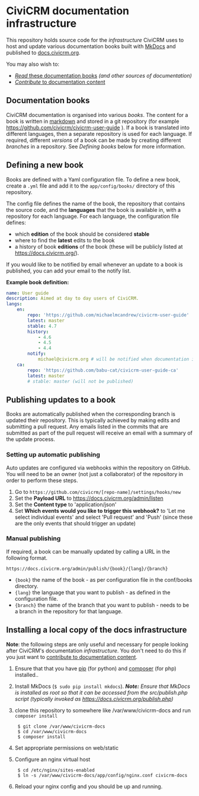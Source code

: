 # CiviCRM documentation infrastructure

This repository holds source code for the *infrastructure* CiviCRM uses to host and update various documentation books built with [MkDocs](http://mkdocs.org/) and published to [docs.civicrm.org](https://docs.civicrm.org).

You may also wish to:

- [*Read* these documentation books](https://civicrm.org/documentation) *(and other sources of documentation)*
- [*Contribute* to documentation content](https://docs.civicrm.org/dev/en/master/documentation/)


## Documentation books

CiviCRM documentation is organised into various *books*. The content for a book is written in [markdown](https://docs.civicrm.org/dev/en/master/markdownrules/) and stored in a git repository (for example https://github.com/civicrm/civicrm-user-guide ). If a book is translated into different languages, then a separate repository is used for each language. If required, different *versions* of a book can be made by creating different *branches* in a repository. See *Defining books* below for more information.

## Defining a new book

Books are defined with a Yaml configuration file. To define a new book, create a `.yml` file and add it to the `app/config/books/` directory of this repository.

The config file defines the name of the book, the repository that contains the source code, and the **languages** that the book is available in, with a repository for each language. For each language, the configuration file defines:

* which **edition** of the book should be considered **stable**
* where to find the **latest** edits to the book
* a history of book **editions** of the book (these will be publicly listed at https://docs.civicrm.org/).

If you would like to be notified by email whenever an update to a book is published, you can add your email to the notify list.

**Example book definition:**
```yml
name: User guide
description: Aimed at day to day users of CiviCRM.
langs:
    en:
        repo: 'https://github.com/michaelmcandrew/civicrm-user-guide'
        latest: master
        stable: 4.7
        history:
            - 4.6
            - 4.5
            - 4.4
        notify:
            michael@civicrm.org # will be notified when documentation is published (as well as any emails mentioned in commits)
    ca:
        repo: 'https://github.com/babu-cat/civicrm-user-guide-ca'
        latest: master
        # stable: master (will not be published)
```

## Publishing updates to a book

Books are automatically published when the corresponding branch is updated their repository. This is typically achieved by making edits and submitting a pull request. Any emails listed in the commits that are submitted as part of the pull request will receive an email with a summary of the update process.

### Setting up automatic publishing

Auto updates are configured via webhooks within the repository on GitHub. You will need to be an owner (not just a collaborator) of the repository in order to perform these steps.

1. Go to `https://github.com/civicrm/[repo-name]/settings/hooks/new`
1. Set the **Payload URL** to https://docs.civicrm.org/admin/listen
1. Set the **Content type** to 'application/json'
1. Set **Which events would you like to trigger this webhook?** to 'Let me select individual events' and select 'Pull request' and 'Push' (since these are the only events that should trigger an update)

### Manual publishing

If required, a book can be manually updated by calling a URL in the following format.

```text
https://docs.civicrm.org/admin/publish/{book}/{lang}/{branch}
```

* `{book}` the name of the book - as per configuration file in the conf/books directory.
* `{lang}` the language that you want to publish - as defined in the configuration file.
* `{branch}` the name of the branch that you want to publish - needs to be a branch in the repository for that language.


## Installing a local copy of the docs infrastructure

**Note**: the following steps are only useful and necessary for people looking after CiviCRM's documentation *infrastructure*. You don't need to do this if you just want to [contribute to documentation content](https://docs.civicrm.org/dev/en/master/documentation/).

1. Ensure that that you have [pip](https://packaging.python.org/en/latest/install_requirements_linux/#installing-pip-setuptools-wheel-with-linux-package-managers) (for python) and [composer](https://getcomposer.org/) (for php) installed..

2. Install MkDocs (`$ sudo pip install mkdocs`). ***Note:*** *Ensure that MkDocs is installed as root so that it can be accessed from the src/publish.php script (typically invoked as https://docs.civicrm.org/publish.php)*

3. clone this repository to somewhere like /var/www/civicrm-docs and run `composer install`

        $ git clone /var/www/civicrm-docs
        $ cd /var/www/civicrm-docs
        $ composer install

4. Set appropriate permissions on web/static

5. Configure an nginx virtual host

        $ cd /etc/nginx/sites-enabled
        $ ln -s /var/www/civicrm-docs/app/config/nginx.conf civicrm-docs

6. Reload your nginx config and you should be up and running.

